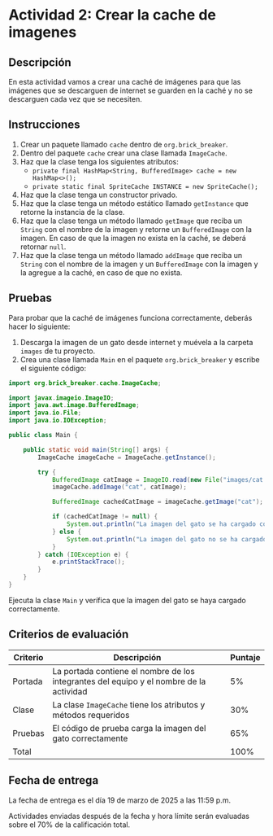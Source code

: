 # Actividad 2: Crear la cache de imagenes

## Descripción

En esta actividad vamos a crear una caché de imágenes para que las imágenes que se descarguen de internet se guarden en
la caché y no se descarguen cada vez que se necesiten.

## Instrucciones

1. Crear un paquete llamado `cache` dentro de `org.brick_breaker`.
2. Dentro del paquete `cache` crear una clase llamada `ImageCache`.
3. Haz que la clase tenga los siguientes atributos:
    * `private final HashMap<String, BufferedImage> cache = new HashMap<>();`
    * `private static final SpriteCache INSTANCE = new SpriteCache();`
4. Haz que la clase tenga un constructor privado.
5. Haz que la clase tenga un método estático llamado `getInstance` que retorne la instancia de la clase.
6. Haz que la clase tenga un método llamado `getImage` que reciba un `String` con el nombre de la imagen y retorne un
   `BufferedImage` con la imagen. En caso de que la imagen no exista en la caché, se deberá retornar `null`.
7. Haz que la clase tenga un método llamado `addImage` que reciba un `String` con el nombre de la imagen y un
   `BufferedImage` con la imagen y la agregue a la caché, en caso de que no exista.

## Pruebas

Para probar que la caché de imágenes funciona correctamente, deberás hacer lo siguiente:

1. Descarga la imagen de un gato desde internet y muévela a la carpeta `images` de tu proyecto.
2. Crea una clase llamada `Main` en el paquete `org.brick_breaker` y escribe el siguiente código:

```java
import org.brick_breaker.cache.ImageCache;

import javax.imageio.ImageIO;
import java.awt.image.BufferedImage;
import java.io.File;
import java.io.IOException;

public class Main {

    public static void main(String[] args) {
        ImageCache imageCache = ImageCache.getInstance();

        try {
            BufferedImage catImage = ImageIO.read(new File("images/cat.jpg"));
            imageCache.addImage("cat", catImage);

            BufferedImage cachedCatImage = imageCache.getImage("cat");

            if (cachedCatImage != null) {
                System.out.println("La imagen del gato se ha cargado correctamente.");
            } else {
                System.out.println("La imagen del gato no se ha cargado correctamente.");
            }
        } catch (IOException e) {
            e.printStackTrace();
        }
    }
}
```

Ejecuta la clase `Main` y verífica que la imagen del gato se haya cargado correctamente.

## Criterios de evaluación

| Criterio | Descripción                                                                             | Puntaje |
|----------|-----------------------------------------------------------------------------------------|---------|
| Portada  | La portada contiene el nombre de los integrantes del equipo y el nombre de la actividad | 5%      |
| Clase    | La clase `ImageCache` tiene los atributos y métodos requeridos                          | 30%     |
| Pruebas  | El código de prueba carga la imagen del gato correctamente                              | 65%     |
| Total    |                                                                                         | 100%    |

## Fecha de entrega

La fecha de entrega es el día 19 de marzo de 2025 a las 11:59 p.m.

Actividades enviadas después de la fecha y hora límite serán evaluadas sobre el 70% de la calificación total.